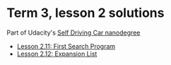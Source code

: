 # Term 3, lesson 2 solutions

Part of Udacity's [Self Driving Car nanodegree](https://udacity.com/course/self-driving-car-engineer-nanodegree--nd013)

- [Lesson 2.11: First Search Program](lesson2.11.py)
- [Lesson 2.12: Expansion List](lesson2.12.py)

